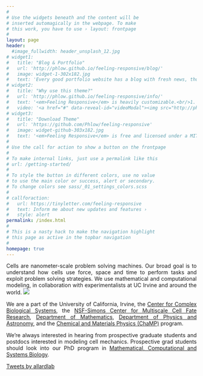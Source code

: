 ```yaml
---
#
# Use the widgets beneath and the content will be
# inserted automagically in the webpage. To make
# this work, you have to use › layout: frontpage
#
layout: page
header:
  #image_fullwidth: header_unsplash_12.jpg
# widget1:
#   title: "Blog & Portfolio"
#   url: 'http://phlow.github.io/feeling-responsive/blog/'
#   image: widget-1-302x182.jpg
#   text: 'Every good portfolio website has a blog with fresh news, thoughts and develop&shy;ments of your activities. <em>Feeling Responsive</em> offers you a fully functional blog with an archive page to give readers a quick overview of all your posts.'
# widget2:
#   title: "Why use this theme?"
#   url: 'http://phlow.github.io/feeling-responsive/info/'
#   text: '<em>Feeling Responsive</em> is heavily customizable.<br/>1. Language-Support :)<br/>2. Optimized for speed and it&#39;s responsive.<br/>3. Built on <a href="http://foundation.zurb.com/">Foundation Framework</a>.<br/>4. Seven different Headers.<br/>5. Customizable navigation, footer,...'
#   video: '<a href="#" data-reveal-id="videoModal"><img src="http://phlow.github.io/feeling-responsive/images/start-video-feeling-responsive-302x182.jpg" width="302" height="182" alt=""/></a>'
# widget3:
#   title: "Download Theme"
#   url: 'https://github.com/Phlow/feeling-responsive'
#   image: widget-github-303x182.jpg
#   text: '<em>Feeling Responsive</em> is free and licensed under a MIT License. Make it your own and start building. The code is well-documented and explains you how it works.'
#
# Use the call for action to show a button on the frontpage
#
# To make internal links, just use a permalink like this
# url: /getting-started/
#
# To style the button in different colors, use no value
# to use the main color or success, alert or secondary.
# To change colors see sass/_01_settings_colors.scss
#
# callforaction:
#   url: https://tinyletter.com/feeling-responsive
#   text: Inform me about new updates and features ›
#   style: alert
permalink: /index.html
#
# This is a nasty hack to make the navigation highlight
# this page as active in the topbar navigation
#
homepage: true
---
```


<div class="row">
  <div class="columns small-12 medium-12 large-7" style="text-align:justify">

<section markdown="1">  
Cells are nanometer-scale problem solving machines. Our broad goal is to understand how cells use force, space and time to perform tasks and exploit problem solving strategies. We use mathematical and computational modeling, in collaboration with experimentalists at UC Irvine and around the world.

<img src="{{ site.urlimg }}group19su.jpg">

We are a part of the University of California, Irvine, the [Center for Complex Biological Systems](https://ccbs.uci.edu/), the [NSF-Simons Center for Multiscale Cell Fate Research](https://cellfate.uci.edu), [Department of Mathematics](https://www.math.uci.edu/), [Department of Physics and Astronomy](https://www.physics.uci.edu/), and the [Chemical and Materials Physics (ChaMP)](https://champ.uci.edu/) program.

We’re always interested in hearing from prospective graduate students and postdocs interested in modeling cell mechanics. Prospective grad students should look into our PhD program in [Mathematical, Computational and Systems Biology](https://ccbs.uci.edu/education/mcsb/).

</section>

  </div>
  <div class="columns small-12 medium-12 large-5" style="text-align:center;">
    <a class="twitter-timeline" data-width="250" data-height="800" data-dnt="true" data-theme="dark" href="https://twitter.com/allardlab?ref_src=twsrc%5Etfw" data-chrome="transparent noscrollbar">Tweets by allardlab</a> <script async src="https://platform.twitter.com/widgets.js" charset="utf-8"></script>
  </div>
</div>

